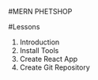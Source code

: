 #MERN PHETSHOP

#Lessons

1. Introduction
2. Install Tools
3. Create React App
4. Create Git Repository

